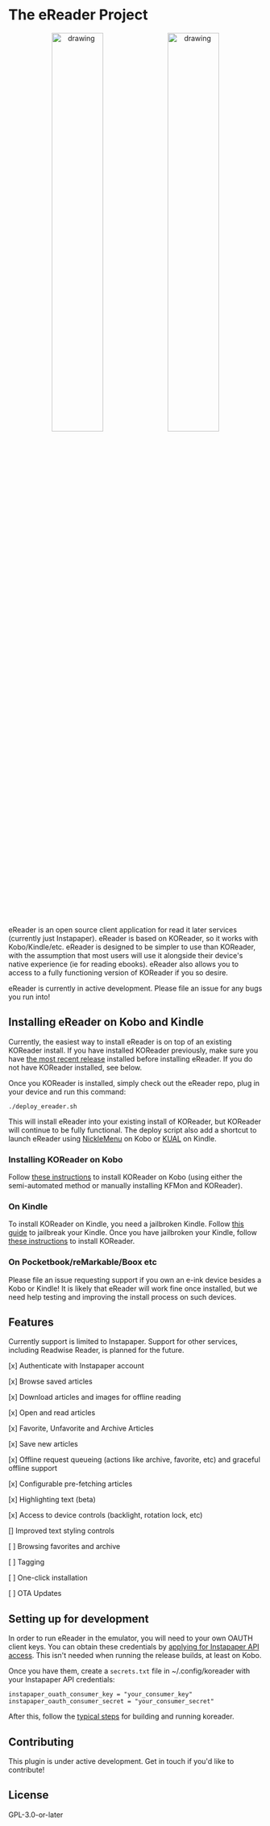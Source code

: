 # The eReader Project

<p align="center">
  <img src="https://github.com/user-attachments/assets/4baac2a7-6a21-41b1-b0c3-4ccf395bb932" alt="drawing" style="width:45%;"/>
  <img src="https://github.com/user-attachments/assets/0c857390-adaa-4afc-a35a-f0bffa95c781" alt="drawing" style="width:45%;"/>
  
</p>

eReader is an open source client application for read it later services (currently just Instapaper). eReader is based on KOReader, so it works with Kobo/Kindle/etc. eReader is designed to be simpler to use than KOReader, with the assumption that most users will use it alongside their device's native experience (ie for reading ebooks). eReader also allows you to access to a fully functioning version of KOReader if you so desire.

eReader is currently in active development. Please file an issue for any bugs you run into!

## Installing eReader on Kobo and Kindle

Currently, the easiest way to install eReader is on top of an existing KOReader install. If you have installed KOReader previously, make sure you have [the most recent release](https://github.com/koreader/koreader/releases) installed before installing eReader. If you do not have KOReader installed, see below.

Once you KOReader is installed, simply check out the eReader repo, plug in your device and run this command:
```
./deploy_ereader.sh
```

This will install eReader into your existing install of KOReader, but KOReader will continue to be fully functional. The deploy script also add a shortcut to launch eReader using [NickleMenu](https://github.com/pgaskin/NickelMenu) on Kobo or [KUAL](https://www.mobileread.com/forums/showthread.php?t=203326) on Kindle.

### Installing KOReader on Kobo
Follow [these instructions](https://github.com/koreader/koreader/wiki/Installation-on-Kobo-devices) to install KOReader on Kobo (using either the semi-automated method or manually installing KFMon and KOReader).

### On Kindle
To install KOReader on Kindle, you need a jailbroken Kindle. Follow [this guide](https://kindlemodding.org/jailbreaking/) to jailbreak your Kindle. Once you have jailbroken your Kindle, follow [these instructions](https://github.com/koreader/koreader/wiki/Installation-on-Kindle-devices) to install KOReader.

### On Pocketbook/reMarkable/Boox etc

Please file an issue requesting support if you own an e-ink device besides a Kobo or Kindle! It is likely that eReader will work fine once installed, but we need help testing and improving the install process on such devices.

## Features

Currently support is limited to Instapaper. Support for other services, including Readwise Reader, is planned for the future.

[x] Authenticate with Instapaper account

[x] Browse saved articles

[x] Download articles and images for offline reading

[x] Open and read articles

[x] Favorite, Unfavorite and Archive Articles

[x] Save new articles

[x] Offline request queueing (actions like archive, favorite, etc) and graceful offline support

[x] Configurable pre-fetching articles

[x] Highlighting text (beta)

[x] Access to device controls (backlight, rotation lock, etc)

[] Improved text styling controls

[ ] Browsing favorites and archive

[ ] Tagging

[ ] One-click installation

[ ] OTA Updates

## Setting up for development

In order to run eReader in the emulator, you will need to your own OAUTH client keys. You can obtain these credentials by [applying for Instapaper API access](https://www.instapaper.com/api). This isn't needed when running the release builds, at least on Kobo.

Once you have them, create a `secrets.txt` file in ~/.config/koreader with your Instapaper API credentials:

```
instapaper_ouath_consumer_key = "your_consumer_key"
instapaper_oauth_consumer_secret = "your_consumer_secret"
```

After this, follow the [typical steps](https://github.com/koreader/koreader/blob/master/doc/Building.md) for building and running koreader.

## Contributing

This plugin is under active development. Get in touch if you'd like to contribute!

## License

GPL-3.0-or-later
